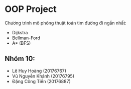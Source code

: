 # OOP Project
Chương trình mô phỏng thuật toán tìm đường đi ngắn nhất:
- Dijkstra
- Bellman-Ford
- A* (BFS)
## Nhóm 10:
- Lê Huy Hoàng (20176767)
- Vũ Nguyễn Khánh (20176795)
- Đặng Công Tiến (20176887)

